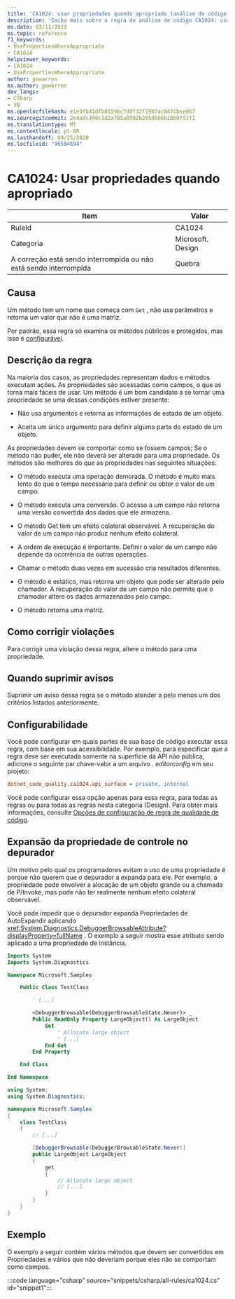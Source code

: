 ```yaml
---
title: 'CA1024: usar propriedades quando apropriado (análise de código)'
description: 'Saiba mais sobre a regra de análise de código CA1024: usar propriedades quando apropriado'
ms.date: 03/11/2019
ms.topic: reference
f1_keywords:
- UsePropertiesWhereAppropriate
- CA1024
helpviewer_keywords:
- CA1024
- UsePropertiesWhereAppropriate
author: gewarren
ms.author: gewarren
dev_langs:
- CSharp
- VB
ms.openlocfilehash: e1e3fb41dfb0159bc7d0f32f1987ac847cbee867
ms.sourcegitcommit: 2e4adc490c1d2a705a0592b295d606b10b9f51f1
ms.translationtype: MT
ms.contentlocale: pt-BR
ms.lasthandoff: 09/25/2020
ms.locfileid: "96584694"
---
```

# <a name="ca1024-use-properties-where-appropriate"></a>CA1024: Usar propriedades quando apropriado

| Item                                     | Valor            |
|------------------------------------------|------------------|
| RuleId                                   | CA1024           |
| Categoria                                 | Microsoft. Design |
| A correção está sendo interrompida ou não está sendo interrompida | Quebra         |

## <a name="cause"></a>Causa

Um método tem um nome que começa com `Get` , não usa parâmetros e retorna um valor que não é uma matriz.

Por padrão, essa regra só examina os métodos públicos e protegidos, mas isso é [configurável](#configurability).

## <a name="rule-description"></a>Descrição da regra

Na maioria dos casos, as propriedades representam dados e métodos executam ações. As propriedades são acessadas como campos, o que as torna mais fáceis de usar. Um método é um bom candidato a se tornar uma propriedade se uma dessas condições estiver presente:

- Não usa argumentos e retorna as informações de estado de um objeto.

- Aceita um único argumento para definir alguma parte do estado de um objeto.

As propriedades devem se comportar como se fossem campos; Se o método não puder, ele não deverá ser alterado para uma propriedade. Os métodos são melhores do que as propriedades nas seguintes situações:

- O método executa uma operação demorada. O método é muito mais lento do que o tempo necessário para definir ou obter o valor de um campo.

- O método executa uma conversão. O acesso a um campo não retorna uma versão convertida dos dados que ele armazena.

- O método Get tem um efeito colateral observável. A recuperação do valor de um campo não produz nenhum efeito colateral.

- A ordem de execução é importante. Definir o valor de um campo não depende da ocorrência de outras operações.

- Chamar o método duas vezes em sucessão cria resultados diferentes.

- O método é estático, mas retorna um objeto que pode ser alterado pelo chamador. A recuperação do valor de um campo não permite que o chamador altere os dados armazenados pelo campo.

- O método retorna uma matriz.

## <a name="how-to-fix-violations"></a>Como corrigir violações

Para corrigir uma violação dessa regra, altere o método para uma propriedade.

## <a name="when-to-suppress-warnings"></a>Quando suprimir avisos

Suprimir um aviso dessa regra se o método atender a pelo menos um dos critérios listados anteriormente.

## <a name="configurability"></a>Configurabilidade

Você pode configurar em quais partes de sua base de código executar essa regra, com base em sua acessibilidade. Por exemplo, para especificar que a regra deve ser executada somente na superfície da API não pública, adicione o seguinte par chave-valor a um arquivo *. editorconfig* em seu projeto:

```ini
dotnet_code_quality.ca1024.api_surface = private, internal
```

Você pode configurar essa opção apenas para essa regra, para todas as regras ou para todas as regras nesta categoria (Design). Para obter mais informações, consulte [Opções de configuração de regra de qualidade de código](../code-quality-rule-options.md).

## <a name="control-property-expansion-in-the-debugger"></a>Expansão da propriedade de controle no depurador

Um motivo pelo qual os programadores evitam o uso de uma propriedade é porque não querem que o depurador a expanda para ele. Por exemplo, a propriedade pode envolver a alocação de um objeto grande ou a chamada de P/Invoke, mas pode não ter realmente nenhum efeito colateral observável.

Você pode impedir que o depurador expanda Propriedades de AutoExpandir aplicando <xref:System.Diagnostics.DebuggerBrowsableAttribute?displayProperty=fullName> . O exemplo a seguir mostra esse atributo sendo aplicado a uma propriedade de instância.

```vb
Imports System
Imports System.Diagnostics

Namespace Microsoft.Samples

    Public Class TestClass

        ' [...]

        <DebuggerBrowsable(DebuggerBrowsableState.Never)> _
        Public ReadOnly Property LargeObject() As LargeObject
            Get
                ' Allocate large object
                ' [...]
            End Get
        End Property

    End Class

End Namespace
```

```csharp
using System;
using System.Diagnostics;

namespace Microsoft.Samples
{
    class TestClass
    {
        // [...]

        [DebuggerBrowsable(DebuggerBrowsableState.Never)]
        public LargeObject LargeObject
        {
            get
            {
                // Allocate large object
                // [...]
            }
        }
    }
}
```

## <a name="example"></a>Exemplo

O exemplo a seguir contém vários métodos que devem ser convertidos em Propriedades e vários que não deveriam porque eles não se comportam como campos.

:::code language="csharp" source="snippets/csharp/all-rules/ca1024.cs" id="snippet1":::

